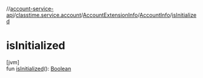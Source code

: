 //[account-service-api](../../../../index.md)/[classtime.service.account](../../index.md)/[AccountExtensionInfo](../index.md)/[AccountInfo](index.md)/[isInitialized](is-initialized.md)

# isInitialized

[jvm]\
fun [isInitialized](is-initialized.md)(): [Boolean](https://kotlinlang.org/api/latest/jvm/stdlib/kotlin/-boolean/index.html)
